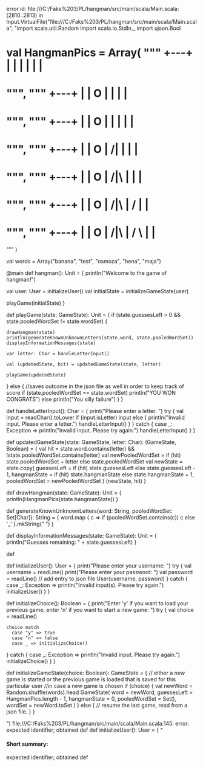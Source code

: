 error id: file:///C:/Faks%203/PL/hangman/src/main/scala/Main.scala:[2810..2813) in Input.VirtualFile("file:///C:/Faks%203/PL/hangman/src/main/scala/Main.scala", "import scala.util.Random
import scala.io.StdIn._
import ujson.Bool

val HangmanPics = Array(
  """
  +---+
  |   |
      |
      |
      |
      |
=========
  """,
  """
  +---+
  |   |
  O   |
      |
      |
      |
=========
  """,
  """
  +---+
  |   |
  O   |
  |   |
      |
      |
=========
  """,
  """
  +---+
  |   |
  O   |
 /|   |
      |
      |
=========
  """,
  """
  +---+
  |   |
  O   |
 /|\  |
      |
      |
=========
  """,
  """
  +---+
  |   |
  O   |
 /|\  |
 /    |
      |
=========
  """,
  """
  +---+
  |   |
  O   |
 /|\  |
 / \  |
      |
=========
  """
)

val words = Array("banana", "test", "osmoza", "hena", "maja")

@main def hangman(): Unit = {
  println("Welcome to the game of hangman!")

  val user: User = initializeUser()
  val initialState = initializeGameState(user)

  playGame(initialState)
}

def playGame(state: GameState): Unit = {
  if (state.guessesLeft > 0 && state.pooledWordSet != state.wordSet) {

    drawHangman(state)
    println(generateKnownUnknownLetters(state.word, state.pooledWordSet))
    displayInformationMessages(state)

    var letter: Char = handleLetterInput()

    val (updatedState, hit) = updatedGameState(state, letter)

    playGame(updatedState)
  } else {
    //saves outcome in the json file as well in order to keep track of score
    if (state.pooledWordSet == state.wordSet) println("YOU WON CONGRATS") 
    else println("You silly failure") 
  }
}

def handleLetterInput(): Char = {
  print("Please enter a letter: ")
  try {
    val input = readChar().toLower
    if (input.isLetter) input
    else {
      println("Invalid input. Please enter a letter.")
      handleLetterInput()
    }
  }
  catch {
    case _: Exception => 
      println("Invalid input. Please try again.")
      handleLetterInput()
  }
}

def updatedGameState(state: GameState, letter: Char): (GameState, Boolean) = {
  val hit = state.word.contains(letter) && !state.pooledWordSet.contains(letter)
  val newPooledWordSet = if (hit) state.pooledWordSet + letter else state.pooledWordSet
  val newState = state.copy(
    guessesLeft = if (hit) state.guessesLeft else state.guessesLeft - 1,
    hangmanState = if (hit) state.hangmanState else state.hangmanState + 1,
    pooledWordSet = newPooledWordSet
  )
  (newState, hit)
}

def drawHangman(state: GameState): Unit = {
  println(HangmanPics(state.hangmanState))
}

def generateKnownUnknownLetters(word: String, pooledWordSet: Set[Char]): String = {
  word.map {
    c => if (pooledWordSet.contains(c)) c else '_'
  }.mkString(" ")
}

def displayInformationMessages(state: GameState): Unit = {
  println("Guesses remaining: " + state.guessesLeft)
}

def 

def initializeUser(): User = {
  print("Please enter your username: ")
  try {
    val username = readLine()
    print("Please enter your password: ")
    val password = readLine()
    // add entry to json file
    User(username, password)
  }
  catch {
    case _: Exception => 
      println("Invalid input(s). Please try again.")
      initializeUser()
  }
} 

def initializeChoice(): Boolean = {
  print("Enter 'y' if you want to load your previous game, enter 'n' if you want to start a new game: ")
  try {
    val choice = readLine()

    choice match 
      case "y" => true
      case "n" => false
      case _ => initializeChoice()
  }
  catch {
    case _: Exception => 
      println("Invalid input. Please try again.")
      initializeChoice()
  }
}

def initializeGameState(choice: Boolean): GameState = {
  // either a new game is started or the previous game is loaded that is saved for this particular user
  //in case a new game is chosen
  if (choice)  {
    val newWord = Random.shuffle(words).head
    GameState(
        word = newWord,
        guessesLeft = HangmanPics.length - 1,
        hangmanState = 0,
        pooledWordSet = Set(),
        wordSet = newWord.toSet
      )
  } else {
    // resume the last game, read from a json file. 
  }
}


")
file:///C:/Faks%203/PL/hangman/src/main/scala/Main.scala:145: error: expected identifier; obtained def
def initializeUser(): User = {
^
#### Short summary: 

expected identifier; obtained def